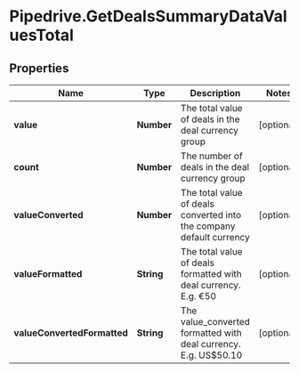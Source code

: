 # Pipedrive.GetDealsSummaryDataValuesTotal

## Properties

Name | Type | Description | Notes
------------ | ------------- | ------------- | -------------
**value** | **Number** | The total value of deals in the deal currency group | [optional] 
**count** | **Number** | The number of deals in the deal currency group | [optional] 
**valueConverted** | **Number** | The total value of deals converted into the company default currency | [optional] 
**valueFormatted** | **String** | The total value of deals formatted with deal currency. E.g. €50 | [optional] 
**valueConvertedFormatted** | **String** | The value_converted formatted with deal currency. E.g. US$50.10 | [optional] 


